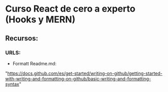 # Curso React de cero a experto (Hooks y MERN)


## Recursos:

### URLS:

- Formatt Readme.md:

"https://docs.github.com/es/get-started/writing-on-github/getting-started-with-writing-and-formatting-on-github/basic-writing-and-formatting-syntax"
